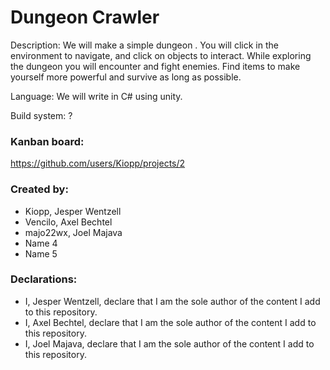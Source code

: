 # Dungeon Crawler
Description: We will make a simple dungeon . You will click in the environment to navigate, and click on objects to interact. While exploring the dungeon you will encounter and fight enemies. Find items to make yourself more powerful and survive as long as possible.

Language: We will write in C# using unity.

Build system: ?

### Kanban board:
https://github.com/users/Kiopp/projects/2

### Created by:
- Kiopp, Jesper Wentzell
- Vencilo, Axel Bechtel
- majo22wx, Joel Majava
- Name 4
- Name 5

### Declarations:
- I, Jesper Wentzell, declare that I am the sole author of the content I add to this repository.
- I, Axel Bechtel, declare that I am the sole author of the content I add to this repository.
- I, Joel Majava, declare that I am the sole author of the content I add to this repository.
